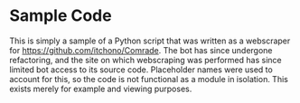 # Sample Code
This is simply a sample of a Python script that was written as a webscraper for https://github.com/itchono/Comrade. The bot has since undergone refactoring, and the site on which webscraping was performed has since limited bot access to its source code. Placeholder names were used to account for this, so the code is not functional as a module in isolation. This exists merely for example and viewing purposes.
